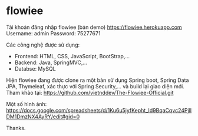 # flowiee

Tài khoản đăng nhập flowiee (bản demo) https://flowiee.herokuapp.com
Username: admin 
Password: 75277671

Các công nghệ được sử dụng: 
+ Frontend: HTML, CSS, JavaScript, BootStrap,...
+ Backend: Java, SpringMVC,...
+ Databse: MySQL


Hiện flowiee đang được clone ra một bản sử dụng Spring boot, Spring Data JPA, Thymeleaf, xác thực với Spring Security,... và build lại giao diện mới. Tham khảo tại: https://github.com/vietnddev/The-Flowiee-Official.git

Một số hình ảnh: https://docs.google.com/spreadsheets/d/1Ku6u5jyfKepht_Id9BqaCqvc24PjlIDM1DmzNX4AyRY/edit#gid=0

Thanks.
